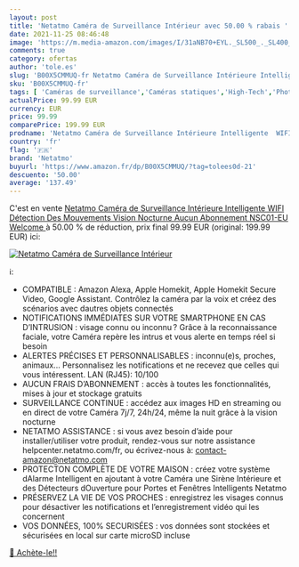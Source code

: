 ```yaml
---
layout: post
title: 'Netatmo Caméra de Surveillance Intérieur avec 50.00 % rabais '
date: 2021-11-25 08:46:48
image: 'https://m.media-amazon.com/images/I/31aNB70+EYL._SL500_._SL400_.jpg'
comments: true
category: ofertas
author: 'tole.es'
slug: 'B00X5CMMUQ-fr Netatmo Caméra de Surveillance Intérieure Intelligente...'
sku: 'B00X5CMMUQ-fr'
tags: [ 'Caméras de surveillance','Caméras statiques','High-Tech','Photo et caméscopes','netatmo', ]
actualPrice: 99.99 EUR
currency: EUR
price: 99.99
comparePrice: 199.99 EUR
prodname: 'Netatmo Caméra de Surveillance Intérieure Intelligente  WIFI  Détection Des Mouvements  Vision Nocturne  Aucun Abonnement  NSC01-EU  Welcome '
country: 'fr'
flag: '🇫🇷'
brand: 'Netatmo'
buyurl: 'https://www.amazon.fr/dp/B00X5CMMUQ/?tag=tolees0d-21'
descuento: '50.00'
average: '137.49'
---
```


C'est en vente [Netatmo Caméra de Surveillance Intérieure Intelligente  WIFI  Détection Des Mouvements  Vision Nocturne  Aucun Abonnement  NSC01-EU  Welcome ](https://www.amazon.fr/dp/B00X5CMMUQ/?tag=tolees0d-21)  à  50.00 % de réduction, prix final  99.99 EUR (original: 199.99 EUR) ici:

[![Netatmo Caméra de Surveillance Intérieur](https://m.media-amazon.com/images/I/31aNB70+EYL._SL500_._SL400_.jpg)](https://www.amazon.fr/dp/B00X5CMMUQ/?tag=tolees0d-21)

ℹ️:

- COMPATIBLE : Amazon Alexa, Apple Homekit, Apple Homekit Secure Video, Google Assistant. Contrôlez la caméra par la voix et créez des scénarios avec dautres objets connectés
- NOTIFICATIONS IMMÉDIATES SUR VOTRE SMARTPHONE EN CAS D’INTRUSION : visage connu ou inconnu ? Grâce à la reconnaissance faciale, votre Caméra repère les intrus et vous alerte en temps réel si besoin
- ALERTES PRÉCISES ET PERSONNALISABLES : inconnu(e)s, proches, animaux... Personnalisez les notifications et ne recevez que celles qui vous intéressent. LAN (RJ45): 10/100
- AUCUN FRAIS D’ABONNEMENT : accès à toutes les fonctionnalités, mises à jour et stockage gratuits
- SURVEILLANCE CONTINUE : accédez aux images HD en streaming ou en direct de votre Caméra 7j/7, 24h/24, même la nuit grâce à la vision nocturne
- NETATMO ASSISTANCE : si vous avez besoin d’aide pour installer/utiliser votre produit, rendez-vous sur notre assistance helpcenter.netatmo.com/fr, ou écrivez-nous à: contact-amazon@netatmo.com
- PROTECTON COMPLÈTE DE VOTRE MAISON : créez votre système dAlarme Intelligent en ajoutant à votre Caméra une Sirène Intérieure et des Détecteurs dOuverture pour Portes et Fenêtres Intelligents Netatmo
- PRÉSERVEZ LA VIE DE VOS PROCHES : enregistrez les visages connus pour désactiver les notifications et l’enregistrement vidéo qui les concernent
- VOS DONNÉES, 100% SECURISÉES : vos données sont stockées et sécurisées en local sur carte microSD incluse

[🛒 Achète-le!!](https://www.amazon.fr/dp/B00X5CMMUQ/?tag=tolees0d-21)
